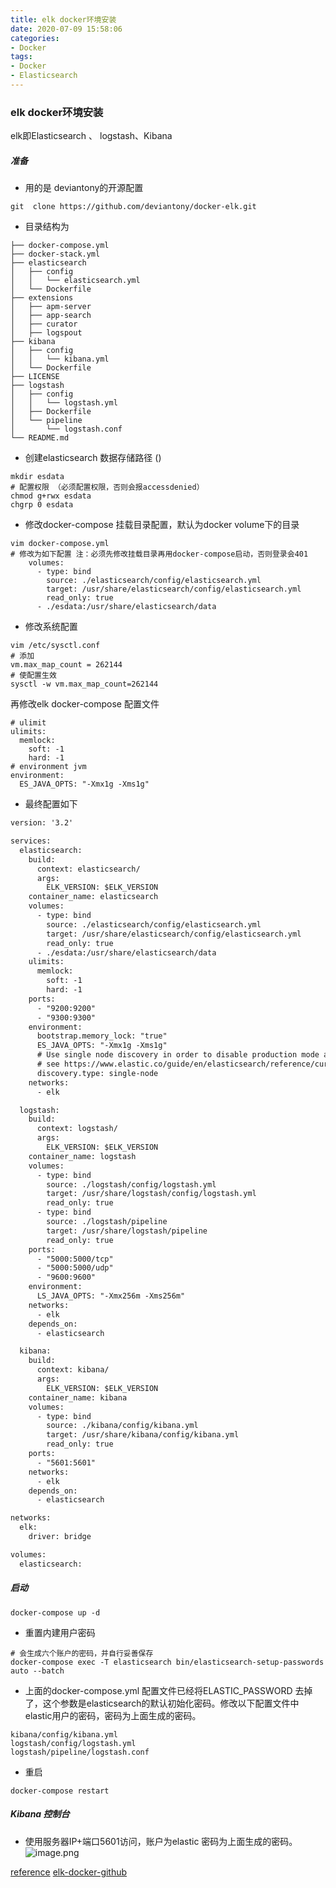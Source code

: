 ```yaml
---
title: elk docker环境安装
date: 2020-07-09 15:58:06
categories:
- Docker
tags:
- Docker
- Elasticsearch
---
```



### elk docker环境安装
elk即Elasticsearch 、 logstash、Kibana
##### 准备
- 用的是 deviantony的开源配置
```
git  clone https://github.com/deviantony/docker-elk.git

```
- 目录结构为
```
├── docker-compose.yml
├── docker-stack.yml
├── elasticsearch
│   ├── config
│   │   └── elasticsearch.yml
│   └── Dockerfile
├── extensions
│   ├── apm-server
│   ├── app-search
│   ├── curator
│   ├── logspout
├── kibana
│   ├── config
│   │   └── kibana.yml
│   └── Dockerfile
├── LICENSE
├── logstash
│   ├── config
│   │   └── logstash.yml
│   ├── Dockerfile
│   └── pipeline
│       └── logstash.conf
└── README.md

```
- 创建elasticsearch 数据存储路径 ()
```shell
mkdir esdata
# 配置权限 （必须配置权限，否则会报accessdenied）
chmod g+rwx esdata
chgrp 0 esdata
```
- 修改docker-compose 挂载目录配置，默认为docker volume下的目录
```shell
vim docker-compose.yml
# 修改为如下配置 注：必须先修改挂载目录再用docker-compose启动，否则登录会401
    volumes:
      - type: bind
        source: ./elasticsearch/config/elasticsearch.yml
        target: /usr/share/elasticsearch/config/elasticsearch.yml
        read_only: true
      - ./esdata:/usr/share/elasticsearch/data
```
- 修改系统配置
```shell
vim /etc/sysctl.conf
# 添加
vm.max_map_count = 262144
# 使配置生效
sysctl -w vm.max_map_count=262144
```
再修改elk docker-compose 配置文件
```shell
# ulimit
ulimits:
  memlock:
    soft: -1
    hard: -1
# environment jvm
environment:
  ES_JAVA_OPTS: "-Xmx1g -Xms1g"
```
- 最终配置如下
```xml
version: '3.2'

services:
  elasticsearch:
    build:
      context: elasticsearch/
      args:
        ELK_VERSION: $ELK_VERSION
    container_name: elasticsearch    
    volumes:
      - type: bind
        source: ./elasticsearch/config/elasticsearch.yml
        target: /usr/share/elasticsearch/config/elasticsearch.yml
        read_only: true
      - ./esdata:/usr/share/elasticsearch/data
    ulimits:
      memlock:
        soft: -1
        hard: -1
    ports:
      - "9200:9200"
      - "9300:9300"
    environment:
      bootstrap.memory_lock: "true"
      ES_JAVA_OPTS: "-Xmx1g -Xms1g"
      # Use single node discovery in order to disable production mode and avoid bootstrap checks
      # see https://www.elastic.co/guide/en/elasticsearch/reference/current/bootstrap-checks.html
      discovery.type: single-node
    networks:
      - elk

  logstash:
    build:
      context: logstash/
      args:
        ELK_VERSION: $ELK_VERSION
    container_name: logstash    
    volumes:
      - type: bind
        source: ./logstash/config/logstash.yml
        target: /usr/share/logstash/config/logstash.yml
        read_only: true
      - type: bind
        source: ./logstash/pipeline
        target: /usr/share/logstash/pipeline
        read_only: true
    ports:
      - "5000:5000/tcp"
      - "5000:5000/udp"
      - "9600:9600"
    environment:
      LS_JAVA_OPTS: "-Xmx256m -Xms256m"
    networks:
      - elk
    depends_on:
      - elasticsearch

  kibana:
    build:
      context: kibana/
      args:
        ELK_VERSION: $ELK_VERSION
    container_name: kibana
    volumes:
      - type: bind
        source: ./kibana/config/kibana.yml
        target: /usr/share/kibana/config/kibana.yml
        read_only: true
    ports:
      - "5601:5601"
    networks:
      - elk
    depends_on:
      - elasticsearch

networks:
  elk:
    driver: bridge

volumes:
  elasticsearch:

```
##### 启动
```shell
docker-compose up -d
```
- 重置内建用户密码
``` shell
# 会生成六个账户的密码，并自行妥善保存
docker-compose exec -T elasticsearch bin/elasticsearch-setup-passwords auto --batch 
```
- 上面的docker-compose.yml 配置文件已经将ELASTIC_PASSWORD 去掉了，这个参数是elasticsearch的默认初始化密码。修改以下配置文件中elastic用户的密码，密码为上面生成的密码。
```shell
kibana/config/kibana.yml
logstash/config/logstash.yml
logstash/pipeline/logstash.conf
```
- 重启
```shell
docker-compose restart
```
##### Kibana 控制台
- 使用服务器IP+端口5601访问，账户为elastic 密码为上面生成的密码。
![image.png](http://blog.zhuangzexin.top:8082/images/2020/07/09/image.png)

[reference](https://juejin.im/post/5eaff5506fb9a04359028827)
[elk-docker-github](https://github.com/deviantony/docker-elk)



